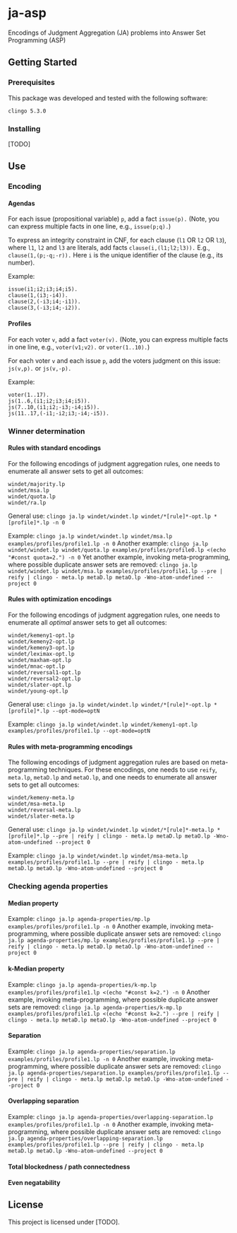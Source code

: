 # ja-asp
Encodings of Judgment Aggregation (JA) problems into Answer Set Programming (ASP)

## Getting Started

### Prerequisites

This package was developed and tested with the following software:

```
clingo 5.3.0
```

### Installing

[TODO]

## Use

### Encoding

#### Agendas

For each issue (propositional variable) `p`, add a fact `issue(p).`
(Note, you can express multiple facts in one line, e.g., `issue(p;q).`)

To express an integrity constraint in CNF, for each clause (`l1` OR `l2` OR `l3`),
where `l1`, `l2` and `l3` are literals, add facts `clause(i,(l1;l2;l3)).`
E.g., `clause(1,(p;-q;-r)).`
Here `i` is the unique identifier of the clause (e.g., its number).

Example:
```
issue(i1;i2;i3;i4;i5).
clause(1,(i3;-i4)).
clause(2,(-i3;i4;-i1)).
clause(3,(-i3;i4;-i2)).
```

#### Profiles

For each voter `v`, add a fact `voter(v).`
(Note, you can express multiple facts in one line,
e.g., `voter(v1;v2).` or `voter(1..10).`)

For each voter `v` and each issue `p`,
add the voters judgment on this issue:
`js(v,p).` or `js(v,-p).`

Example:
```
voter(1..17).
js(1..6,(i1;i2;i3;i4;i5)).
js(7..10,(i1;i2;-i3;-i4;i5)).
js(11..17,(-i1;-i2;i3;-i4;-i5)).
```

### Winner determination

#### Rules with standard encodings

For the following encodings of judgment aggregation rules, one needs to enumerate
all answer sets to get all outcomes:

```
windet/majority.lp
windet/msa.lp
windet/quota.lp
windet/ra.lp
```

General use:
`clingo ja.lp windet/windet.lp windet/*[rule]*-opt.lp *[profile]*.lp -n 0`

Example:
`clingo ja.lp windet/windet.lp windet/msa.lp examples/profiles/profile1.lp -n 0`
Another example:
`clingo ja.lp windet/windet.lp windet/quota.lp examples/profiles/profile0.lp <(echo "#const quota=2.") -n 0`
Yet another example, invoking meta-programming, where possible duplicate answer sets are removed:
`clingo ja.lp windet/windet.lp windet/msa.lp examples/profiles/profile1.lp --pre | reify | clingo - meta.lp metaD.lp metaO.lp -Wno-atom-undefined --project 0`

#### Rules with optimization encodings

For the following encodings of judgment aggregation rules, one needs to enumerate
all *optimal* answer sets to get all outcomes:

```
windet/kemeny1-opt.lp
windet/kemeny2-opt.lp
windet/kemeny3-opt.lp
windet/leximax-opt.lp
windet/maxham-opt.lp
windet/mnac-opt.lp
windet/reversal1-opt.lp
windet/reversal2-opt.lp
windet/slater-opt.lp
windet/young-opt.lp
```

General use:
`clingo ja.lp windet/windet.lp windet/*[rule]*-opt.lp *[profile]*.lp --opt-mode=optN`

Example:
`clingo ja.lp windet/windet.lp windet/kemeny1-opt.lp examples/profiles/profile1.lp --opt-mode=optN`

#### Rules with meta-programming encodings

The following encodings of judgment aggregation rules
are based on meta-programming techniques.
For these encodings, one needs to use `reify`, `meta.lp`,
`metaD.lp` and `metaO.lp`,
and one needs to enumerate all answer sets to get all outcomes:

```
windet/kemeny-meta.lp
windet/msa-meta.lp
windet/reversal-meta.lp
windet/slater-meta.lp
```

General use:
`clingo ja.lp windet/windet.lp windet/*[rule]*-meta.lp *[profile]*.lp --pre | reify | clingo - meta.lp metaD.lp metaO.lp -Wno-atom-undefined --project 0`

Example:
`clingo ja.lp windet/windet.lp windet/msa-meta.lp examples/profiles/profile1.lp --pre | reify | clingo - meta.lp metaD.lp metaO.lp -Wno-atom-undefined --project 0`

### Checking agenda properties

#### Median property
Example:
`clingo ja.lp agenda-properties/mp.lp examples/profiles/profile1.lp -n 0`
Another example, invoking meta-programming, where possible duplicate answer sets are removed:
`clingo ja.lp agenda-properties/mp.lp examples/profiles/profile1.lp --pre | reify | clingo - meta.lp metaD.lp metaO.lp -Wno-atom-undefined --project 0`

#### k-Median property
Example:
`clingo ja.lp agenda-properties/k-mp.lp examples/profiles/profile1.lp <(echo "#const k=2.") -n 0`
Another example, invoking meta-programming, where possible duplicate answer sets are removed:
`clingo ja.lp agenda-properties/k-mp.lp examples/profiles/profile1.lp <(echo "#const k=2.") --pre | reify | clingo - meta.lp metaD.lp metaO.lp -Wno-atom-undefined --project 0`

#### Separation
Example:
`clingo ja.lp agenda-properties/separation.lp examples/profiles/profile1.lp -n 0`
Another example, invoking meta-programming, where possible duplicate answer sets are removed:
`clingo ja.lp agenda-properties/separation.lp examples/profiles/profile1.lp --pre | reify | clingo - meta.lp metaD.lp metaO.lp -Wno-atom-undefined --project 0`

#### Overlapping separation
Example:
`clingo ja.lp agenda-properties/overlapping-separation.lp examples/profiles/profile1.lp -n 0`
Another example, invoking meta-programming, where possible duplicate answer sets are removed:
`clingo ja.lp agenda-properties/overlapping-separation.lp examples/profiles/profile1.lp --pre | reify | clingo - meta.lp metaD.lp metaO.lp -Wno-atom-undefined --project 0`

#### Total blockedness / path connectedness

#### Even negatability

## License

This project is licensed under [TODO].

